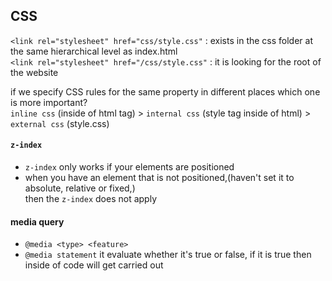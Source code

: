 ## CSS

`<link rel="stylesheet" href="css/style.css"` : exists in the css folder at the same hierarchical level as index.html  
`<link rel="stylesheet" href="/css/style.css"` : it is looking for the root of the website

if we specify CSS rules for the same property in different places which one is more important?  
`inline css` (inside of html tag) > `internal css` (style tag inside of html) > `external css` (style.css)

#### `z-index`

- `z-index` only works if your elements are positioned
- when you have an element that is not positioned,(haven't set it to absolute, relative or fixed,)  
  then the `z-index` does not apply

#### media query

- `@media <type> <feature>`
- `@media statement` it evaluate whether it's true or false, if it is true then inside of code will get carried out
